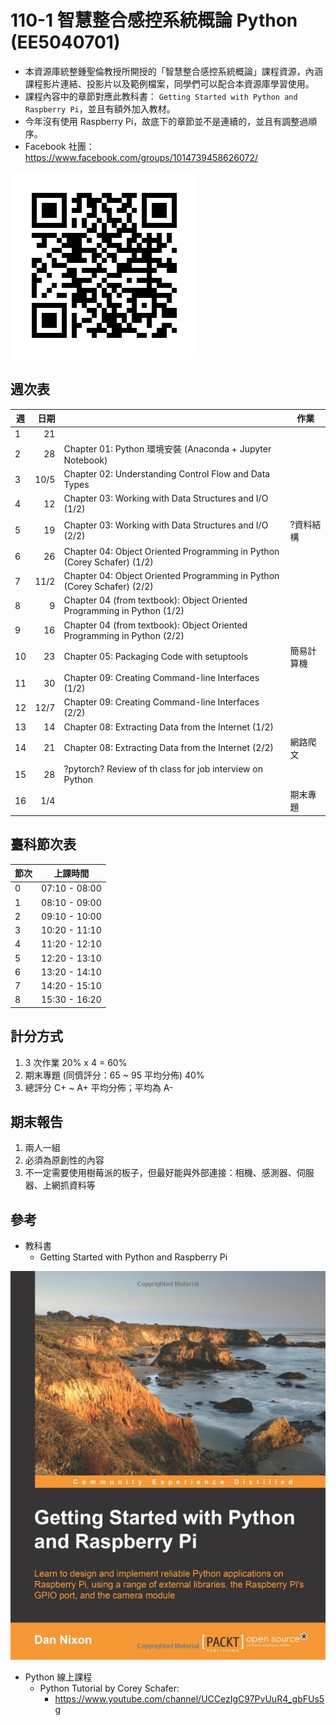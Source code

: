 # 110-1 智慧整合感控系統概論 Python (EE5040701)
* 本資源庫統整鍾聖倫教授所開授的「智慧整合感控系統概論」課程資源，內涵課程影片連結、投影片以及範例檔案，同學們可以配合本資源庫學習使用。
* 課程內容中的章節對應此教科書： `Getting Started with Python and Raspberry Pi`，並且有額外加入教材。
* 今年沒有使用 Raspberry Pi，故底下的章節並不是連續的，並且有調整過順序。
* Facebook 社團：https://www.facebook.com/groups/1014739458626072/

![](./static/images/qrcode.jpg)

## 週次表
| 週  | 日期   |                                                                       | 作業    |
|----|-----:|-------------------------------------------------------------------------|-------|
| 1  | 21   |                                                                         |       |
| 2  | 28   | Chapter 01: Python 環境安裝 (Anaconda + Jupyter Notebook)                |
| 3  | 10/5 | Chapter 02: Understanding Control Flow and Data Types                   |       |
| 4  | 12   | Chapter 03: Working with Data Structures and I/O (1/2)                  |       |
| 5  | 19   | Chapter 03: Working with Data Structures and I/O (2/2)                  | ?資料結構 |
| 6  | 26   | Chapter 04: Object Oriented Programming in Python (Corey Schafer) (1/2) |       |
| 7  | 11/2 | Chapter 04: Object Oriented Programming in Python (Corey Schafer) (2/2) |       |
| 8  | 9    | Chapter 04 (from textbook): Object Oriented Programming in Python (1/2) |       |
| 9  | 16   | Chapter 04 (from textbook): Object Oriented Programming in Python (2/2) |       |
| 10 | 23   | Chapter 05: Packaging Code with setuptools                              | 簡易計算機 |
| 11 | 30   | Chapter 09: Creating Command-line Interfaces (1/2)                      |       |
| 12 | 12/7 | Chapter 09: Creating Command-line Interfaces (2/2)                      |       |
| 13 | 14   | Chapter 08: Extracting Data from the Internet (1/2)                     |       |
| 14 | 21   | Chapter 08: Extracting Data from the Internet (2/2)                     | 網路爬文  |
| 15 | 28   | ?pytorch? Review of th class for job interview on Python                |       |
| 16 | 1/4  |                                                                         | 期末專題  |

## 臺科節次表
| 節次 | 上課時間      |    
| --- | ------------ |    
| 0   | 07:10 - 08:00 |    
| 1   | 08:10 - 09:00 |    
| 2   | 09:10 - 10:00 |    
| 3   | 10:20 - 11:10 |    
| 4   | 11:20 - 12:10 |    
| 5   | 12:20 - 13:10 |    
| 6   | 13:20 - 14:10 |    
| 7   | 14:20 - 15:10 |    
| 8   | 15:30 - 16:20 |    

## 計分方式
1. 3 次作業 20% x 4 = 60%
2. 期末專題 (同儕評分：65 ~ 95 平均分佈) 40%
3. 總評分 C+ ~ A+ 平均分佈；平均為 A-

## 期末報告
1. 兩人一組
2. 必須為原創性的內容
3. 不一定需要使用樹莓派的板子，但最好能與外部連接：相機、感測器、伺服器、上網抓資料等

## 參考
* 教科書
    * Getting Started with Python and Raspberry Pi

![](./static/images/book_cover.jpg)

* Python 線上課程
    * Python Tutorial by Corey Schafer: 
        * https://www.youtube.com/channel/UCCezIgC97PvUuR4_gbFUs5g
